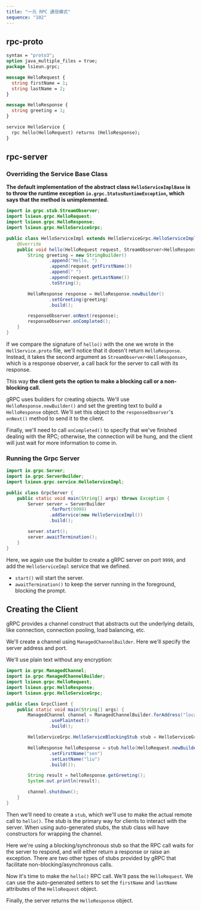 ```yaml
---
title: "一元 RPC 通信模式"
sequence: "102"
---
```


## rpc-proto

```protobuf
syntax = "proto3";
option java_multiple_files = true;
package lsieun.grpc;

message HelloRequest {
  string firstName = 1;
  string lastName = 2;
}

message HelloResponse {
  string greeting = 1;
}

service HelloService {
  rpc hello(HelloRequest) returns (HelloResponse);
}
```

## rpc-server

### Overriding the Service Base Class

**The default implementation of the abstract class `HelloServiceImplBase` is
to throw the runtime exception `io.grpc.StatusRuntimeException`,
which says that the method is unimplemented.**

```java
import io.grpc.stub.StreamObserver;
import lsieun.grpc.HelloRequest;
import lsieun.grpc.HelloResponse;
import lsieun.grpc.HelloServiceGrpc;

public class HelloServiceImpl extends HelloServiceGrpc.HelloServiceImplBase {
    @Override
    public void hello(HelloRequest request, StreamObserver<HelloResponse> responseObserver) {
        String greeting = new StringBuilder()
                .append("Hello, ")
                .append(request.getFirstName())
                .append(" ")
                .append(request.getLastName())
                .toString();

        HelloResponse response = HelloResponse.newBuilder()
                .setGreeting(greeting)
                .build();

        responseObserver.onNext(response);
        responseObserver.onCompleted();
    }
}
```

If we compare the signature of `hello()` with the one we wrote in the `HellService.proto` file,
we'll notice that it doesn't return `HelloResponse`.
Instead, it takes the second argument as `StreamObserver<HelloResponse>`,
which is a response observer, a call back for the server to call with its response.

This way **the client gets the option to make a blocking call or a non-blocking call.**

gRPC uses builders for creating objects.
We'll use `HelloResponse.newBuilder()` and set the greeting text to build a `HelloResponse` object.
We'll set this object to the `responseObserver`'s `onNext()` method to send it to the client.

Finally, we'll need to call `onCompleted()` to specify that we've finished dealing with the RPC;
otherwise, the connection will be hung, and the client will just wait for more information to come in.

### Running the Grpc Server

```java
import io.grpc.Server;
import io.grpc.ServerBuilder;
import lsieun.grpc.service.HelloServiceImpl;

public class GrpcServer {
    public static void main(String[] args) throws Exception {
        Server server = ServerBuilder
                .forPort(9999)
                .addService(new HelloServiceImpl())
                .build();

        server.start();
        server.awaitTermination();
    }
}
```

Here, we again use the builder to create a gRPC server on port `9999`,
and add the `HelloServiceImpl` service that we defined.

- `start()` will start the server.
- `awaitTermination()` to keep the server running in the foreground, blocking the prompt.

## Creating the Client

gRPC provides a channel construct that abstracts out the underlying details,
like connection, connection pooling, load balancing, etc.

We'll create a channel using `ManagedChannelBuilder`. Here we'll specify the server address and port.

We'll use plain text without any encryption:

```java
import io.grpc.ManagedChannel;
import io.grpc.ManagedChannelBuilder;
import lsieun.grpc.HelloRequest;
import lsieun.grpc.HelloResponse;
import lsieun.grpc.HelloServiceGrpc;

public class GrpcClient {
    public static void main(String[] args) {
        ManagedChannel channel = ManagedChannelBuilder.forAddress("localhost", 9999)
                .usePlaintext()
                .build();

        HelloServiceGrpc.HelloServiceBlockingStub stub = HelloServiceGrpc.newBlockingStub(channel);

        HelloResponse helloResponse = stub.hello(HelloRequest.newBuilder()
                .setFirstName("sen")
                .setLastName("liu")
                .build());

        String result = helloResponse.getGreeting();
        System.out.println(result);

        channel.shutdown();
    }
}
```

Then we'll need to create a `stub`, which we'll use to make the actual remote call to `hello()`.
The stub is the primary way for clients to interact with the server.
When using auto-generated stubs, the stub class will have constructors for wrapping the channel.

Here we're using a blocking/synchronous stub so that the RPC call waits for the server to respond,
and will either return a response or raise an exception.
There are two other types of stubs provided by gRPC that facilitate non-blocking/asynchronous calls.

Now it's time to make the `hello()` RPC call.
We'll pass the `HelloRequest`.
We can use the auto-generated setters to set the `firstName` and `lastName` attributes of the `HelloRequest` object.

Finally, the server returns the `HelloResponse` object.
